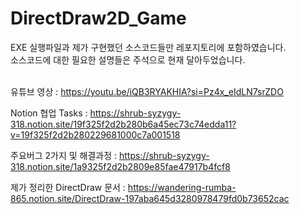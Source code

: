 # DirectDraw2D_Game

EXE 실행파일과 제가 구현했던 소스코드들만 레포지토리에 포함하였습니다.<br>
소스코드에 대한 필요한 설명들은 주석으로 현재 달아두었습니다.
<br><br>

유튜브 영상 : https://youtu.be/iQB3RYAKHIA?si=Pz4x_eIdLN7srZDO

Notion 협업 Tasks : https://shrub-syzygy-318.notion.site/19f325f2d2b280b6a45ec73c74edda11?v=19f325f2d2b280229681000c7a001518

주요버그 2가지 및 해결과정 : https://shrub-syzygy-318.notion.site/1a9325f2d2b2809e85fae47917b4fcf8

제가 정리한 DirectDraw 문서 : https://wandering-rumba-865.notion.site/DirectDraw-197aba645d3280978479fd0b73652cac
